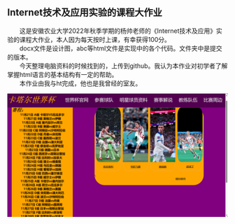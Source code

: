 ## Internet技术及应用实验的课程大作业
&emsp;&emsp;这是安徽农业大学2022年秋季学期的杨帅老师的《Internet技术及应用》实验的课程大作业，本人因为每天按时上课，有幸获得100分。  
&emsp;&emsp;docx文件是设计图，abc等html文件是实现中的各个代码。文件夹中是提交的版本。  
&emsp;&emsp;今天整理电脑资料的时候找到的，上传到github。我认为本作业对初学者了解掌握html语言的基本结构有一定的帮助。  
&emsp;&emsp;本作业由我与ht完成，他也是我曾经的室友。

![预览](image.png)